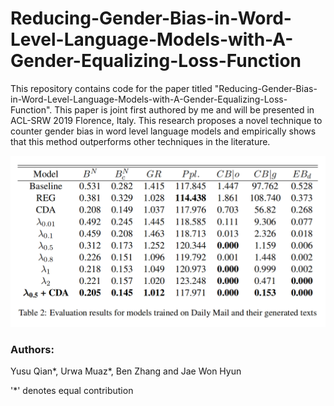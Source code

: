 # Reducing-Gender-Bias-in-Word-Level-Language-Models-with-A-Gender-Equalizing-Loss-Function
This repository contains code for the paper titled "Reducing-Gender-Bias-in-Word-Level-Language-Models-with-A-Gender-Equalizing-Loss-Function". This paper is joint first authored by me and will be presented in ACL-SRW 2019 Florence, Italy. This research proposes a novel technique to counter gender bias in word level language models and empirically shows that this method outperforms other techniques in the literature.

<img src="results.png">

### Authors:
Yusu Qian*, Urwa Muaz*, Ben Zhang and Jae Won Hyun

'*' denotes equal contribution
